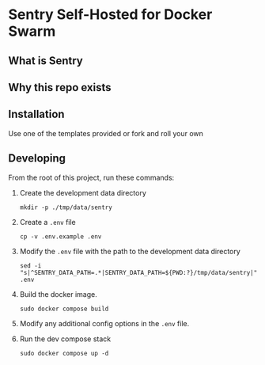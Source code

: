 # Sentry Self-Hosted for Docker Swarm

## What is Sentry

## Why this repo exists

## Installation

Use one of the templates provided or fork and roll your own

## Developing

From the root of this project, run these commands:

1) Create the development data directory
    ```
    mkdir -p ./tmp/data/sentry
    ```

2) Create a `.env` file
    ```
    cp -v .env.example .env
    ```

3) Modify the `.env` file with the path to the development data directory
    ```
    sed -i "s|^SENTRY_DATA_PATH=.*|SENTRY_DATA_PATH=${PWD:?}/tmp/data/sentry|" .env
    ```

4) Build the docker image.
    ```
    sudo docker compose build
    ```

5) Modify any additional config options in the `.env` file.

6) Run the dev compose stack
    ```
    sudo docker compose up -d
    ```
